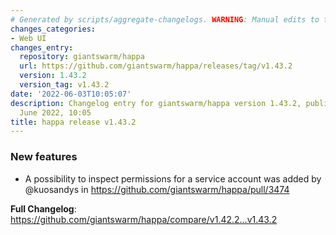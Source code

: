 ```yaml
---
# Generated by scripts/aggregate-changelogs. WARNING: Manual edits to this files will be overwritten.
changes_categories:
- Web UI
changes_entry:
  repository: giantswarm/happa
  url: https://github.com/giantswarm/happa/releases/tag/v1.43.2
  version: 1.43.2
  version_tag: v1.43.2
date: '2022-06-03T10:05:07'
description: Changelog entry for giantswarm/happa version 1.43.2, published on 03
  June 2022, 10:05
title: happa release v1.43.2
---
```


### New features

* A possibility to inspect permissions for a service account was added by @kuosandys in https://github.com/giantswarm/happa/pull/3474

**Full Changelog**: https://github.com/giantswarm/happa/compare/v1.42.2...v1.43.2
